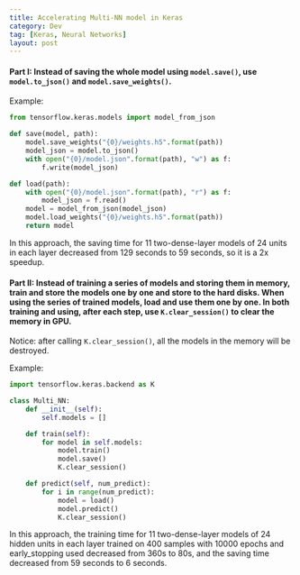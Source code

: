 ```yaml
---
title: Accelerating Multi-NN model in Keras
category: Dev
tag: [Keras, Neural Networks]
layout: post
---
```


#### Part I: Instead of saving the whole model using `model.save()`, use `model.to_json()` and `model.save_weights()`.

<!-- more -->

Example:
```python
from tensorflow.keras.models import model_from_json

def save(model, path):
    model.save_weights("{0}/weights.h5".format(path))
    model_json = model.to_json()
    with open("{0}/model.json".format(path), "w") as f:
        f.write(model_json)

def load(path):
    with open("{0}/model.json".format(path), "r") as f:
        model_json = f.read()
    model = model_from_json(model_json)
    model.load_weights("{0}/weights.h5".format(path))
    return model
```
In this approach, the saving time for 11 two-dense-layer models of 24 units in each layer decreased from 129 seconds to 59 seconds, so it is a 2x speedup.

#### Part II: Instead of training a series of models and storing them in memory, train and store the models one by one and store to the hard disks. When using the series of trained models, load and use them one by one. In both training and using, after each step, use `K.clear_session()` to clear the memory in GPU.

Notice: after calling `K.clear_session()`, all the models in the memory will be destroyed.

Example:
```python
import tensorflow.keras.backend as K

class Multi_NN:
    def __init__(self):
        self.models = []

    def train(self):
        for model in self.models:
            model.train()
            model.save()
            K.clear_session()

    def predict(self, num_predict):
        for i in range(num_predict):
            model = load()
            model.predict()
            K.clear_session()
```

In this approach, the training time for 11 two-dense-layer models of 24 hidden units in each layer trained on 400 samples with 10000 epochs and early_stopping used decreased from 360s to 80s, and the saving time decreased from 59 seconds to 6 seconds.